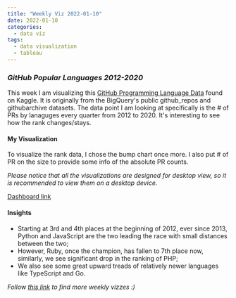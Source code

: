```yaml
---
title: "Weekly Viz 2022-01-10"
date: 2022-01-10
categories:
  - data viz
tags:
  - data visualization
  - tableau
---
```


### *GitHub Popular Languages 2012-2020*

This week I am visualizing this [GitHub Programming Language Data](https://www.kaggle.com/isaacwen/github-programming-languages-data?select=prs.csv) found on Kaggle. It is originally from the BigQuery's public github_repos and githubarchive datasets. The data point I am looking at specifically is the # of PRs by lanaguges every quarter from 2012 to 2020. It's interesting to see how the rank changes/stays.  

#### My Visualization

To visualize the rank data, I chose the bump chart once more. I also put # of PR on the size to provide some info of the absolute PR counts.  

*Please notice that all the visualizations are designed for desktop view, so it is recommended to view them on a desktop device.*  

<div class='tableauPlaceholder' id='viz1641879223027' style='position: relative'>
  <object class='tableauViz'  style='display:none;'>
    <param name='host_url' value='https%3A%2F%2Fpublic.tableau.com%2F' /> 
    <param name='embed_code_version' value='3' />
    <param name='site_root' value='' />
    <param name='name' value='20220110GitHubPopularLanguages2012-2020&#47;GitHubPopularLanguages2012-2020' />
    <param name='tabs' value='no' />
    <param name='toolbar' value='yes' />
    <param name='animate_transition' value='yes' />
    <param name='display_static_image' value='yes' />
    <param name='display_spinner' value='yes' />
    <param name='display_overlay' value='yes' />
    <param name='display_count' value='yes' />
    <param name='language' value='en-US' />
    <param name='filter' value='publish=yes' />
  </object></div>      
  <script type='text/javascript'>       
  var divElement = document.getElementById('viz1641879223027');    
  var vizElement = divElement.getElementsByTagName('object')[0];           
  if ( divElement.offsetWidth > 800 ) { vizElement.style.width='800px';vizElement.style.height='627px';} else if ( divElement.offsetWidth > 500 ) { vizElement.style.width='800px';vizElement.style.height='627px';} else { vizElement.style.width='100%';vizElement.style.height='727px';}               
  var scriptElement = document.createElement('script');      
  scriptElement.src = 'https://public.tableau.com/javascripts/api/viz_v1.js';     
  vizElement.parentNode.insertBefore(scriptElement, vizElement);            
</script>
  
[Dashboard link](https://public.tableau.com/views/20220110GitHubPopularLanguages2012-2020/GitHubPopularLanguages2012-2020?:language=en-US&publish=yes&:display_count=n&:origin=viz_share_link)
  
#### Insights
* Starting at 3rd and 4th places at the beginning of 2012, ever since 2013, Python and JavaScript are the two leading the race with small distances between the two;  
* However, Ruby, once the champion, has fallen to 7th place now, similarly, we see significant drop in the ranking of PHP;  
* We also see some great upward treads of relatively newer languages like TypeScript and Go.  

 
*Follow [this link](https://yudong-94.github.io/personal-website/project/WeeklyViz2022/) to find more weekly vizzes :)*
